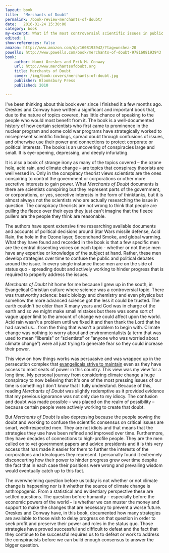 ```yaml
---
layout: book
title:  "Merchants of Doubt"
permalink: /book-review-merchants-of-doubt/
date:   2016-01-24 15:30:00
category: book
my-excerpt: What if the most controversial scientific issues in public policy in the past half century weren't actually controversial? This book lays out a well-documented case that specific scientists conspired to influence issues ranging from the danger of smoking, the influence of CFC's on the Ozone, to the ongoing denial of climate change.
edited: 1
show-references: false
amazon: http://www.amazon.com/dp/1608193942/?tag=wnshea-20
powells: http://www.powells.com/book/merchants-of-doubt-9781608193943
book:
    author: Naomi Oreskes and Erik M. Conway
    url: http://www.merchantsofdoubt.org
    title: Merchants of Doubt
    cover: /img/book-covers/merchants-of-doubt.jpg
    publisher: Bloomsbury Press
    published: 2010

---
```


I've been thinking about this book ever since I finished it a few months ago. Oreskes and Conway have written a significant and important book that, due to the nature of topics covered, has little chance of speaking to the people who would most benefit from it. The book is a well-documented history of how certain scientists who first came to prominence in the nuclear program and some cold war programs have strategically worked to misrepresent scientific findings, spread doubt through confusions of issues, and otherwise use their power and connections to protect corporate or political interests. The books is an uncovering of conspiracies large and small. It is eye-opening, depressing, and deeply infuriating.

It is also a book of strange irony as many of the topics covered – the ozone hole, acid rain, and climate change – are topics that conspiracy theorists are well versed in. Only in the conspiracy theorist views scientists are the ones conspiring to control the government or corporations or other more secretive interests to gain power. What *Merchants of Doubt* documents is there are scientists conspiring but they represent parts of the government, or corporations, or yes, secretive interests in the form of thinktanks, but it is almost always not the scientists who are actually researching the issue in question. The conspiracy theorists are not wrong to think that people are pulling the fleece over their eyes they just can't imagine that the fleece pullers are the people they think are reasonable.

The authors have spent extensive time researching available documents and accounts of political decisions around Star Wars missile defense, Acid Rain, the hole in the Ozone layer, Secondhand Smoke, and global warming. What they have found and recorded in the book is that a few specific men are the central dissenting voices on each topic - whether or not these men have any expertise or knowledge of the subject at hand. Rather, these men develop strategies over time to confuse the public and political debates around the issue. In every single instance these men are on the side of status quo - spreading doubt and actively working to hinder progress that is required to properly address the issues.

*Merchants of Doubt* hit home for me because I grew up in the south, in Evangelical Christian culture where science was a controversial topic. There was trustworthy science: basic biology and chemistry and even physics but somehow the more advanced science got the less it could be trusted. The earth couldn't be older than X many years and God was in charge of the earth and so we might make small mistakes but there was some sort of vague upper limit to the amount of change we could affect upon the world. Acid rain wasn't a problem until we fixed it and then thank the Lord that he had saved us... from the thing that wasn't a problem to begin with. Climate change was nothing to worry about and environmentalists (a term that was used to mean “liberals” or “scientists” or “anyone who was worried about climate change”) were all just trying to generate fear so they could increase their power.

This view on how things works was persuasive and was wrapped up in the persecution complex that [evangelicals strive to maintain](http://www.foxnews.com/politics/2015/07/21/fox-news-poll-christians-feel-under-attack.html) even as they have access to most seats of power in this country. This view was my view for a long time. My personal journey from considering climate change a huge conspiracy to now believing that it's one of the most pressing issues of our time is something I don't know that I fully understand. Because of this, reading *Merchants of Doubt* was slightly redemptive as it provided evidence that my previous ignorance was not only due to my idiocy. The confusion and doubt was made possible – was placed on the realm of possibility – because certain people were actively working to create that doubt.

But *Merchants of Doubt* is also depressing because the people sowing the doubt and working to confuse the scientific consensus on critical issues are smart, well-respected men. They are not idiots and that means that the strategies they use have been refined and improved over time. Furthermore, they have decades of connections to high-profile people. They are the men called on to vet government papers and advice presidents and it is this very access that has made it easier for them to further the interests of the corporations and idealogues they represent. I personally found it extremely disconcerting how their power to hinder progress grew over time despite the fact that in each case their positions were wrong and prevailing wisdom would eventually catch up to this fact.

The overwhelming question before us today is not whether or not climate change is happening nor is it whether the source of climate change is anthropogenic. From a statistical and evidentiary perspective these are settled questions. The question before humanity – especially before the economic powers of the world – is whether we can muster the money and support to make the changes that are necessary to prevent a worse future. Oreskes and Conway have, in this book, documented how many strategies are available to those wish to delay progress on that question in order to seek profit and preserve their power and roles in the status quo. Those strategies have proved successful and difficult to defeat and the fact that they continue to be successful requires us to to defeat or work to address the conspiracists before we can build enough consensus to answer the bigger question.
